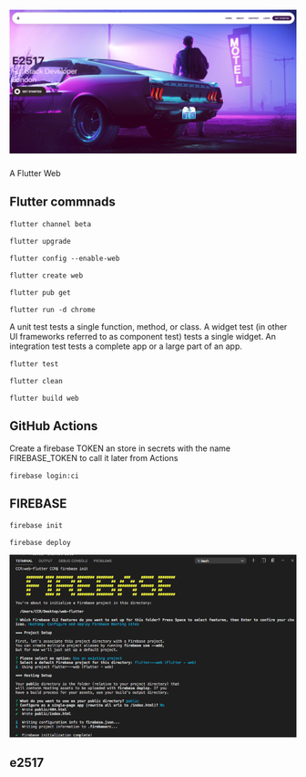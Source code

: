 # ![logo][]

A Flutter Web 

## Flutter commnads

```
flutter channel beta
```

```
flutter upgrade
```

```
flutter config --enable-web
```

```
flutter create web
```

```
flutter pub get
```

```
flutter run -d chrome
```

A unit test tests a single function, method, or class.
A widget test (in other UI frameworks referred to as component test) tests a single widget.
An integration test tests a complete app or a large part of an app.

```
flutter test
```

```
flutter clean
```

```
flutter build web
```


## GitHub Actions

Create a firebase TOKEN an store in secrets with the name FIREBASE_TOKEN to call it later from Actions

```
firebase login:ci
```

## FIREBASE

```
firebase init
```

```
firebase deploy
```

![firebase][]

## e2517


[logo]: https://github.com/E2517/images/blob/main/images/flutter-web/flutterweb.png
[firebase]: https://github.com/E2517/images/blob/main/images/flutter-web/firebase.png













